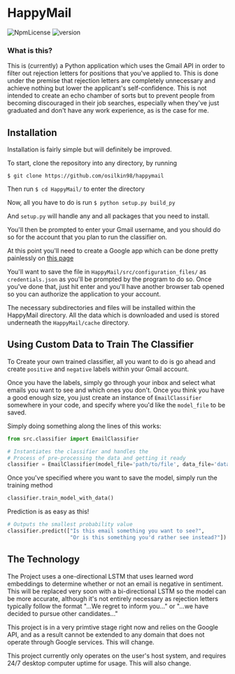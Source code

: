 # HappyMail
![NpmLicense](https://img.shields.io/npm/l/express.svg)
![version](https://img.shields.io/badge/version-0.7-brightgreen.svg)

### What is this?
This is (currently) a Python application which uses the Gmail API 
in order to filter out rejection letters for positions that you've applied to.
This is done under the premise that rejection letters are completely 
unnecessary and achieve nothing but lower the applicant's self-confidence. This is 
not intended to create an echo chamber of sorts but to prevent people from becoming 
discouraged in their job searches, especially when they've just graduated and don't
have any work experience, as is the case for me. 

## Installation


Installation is fairly simple but will definitely be improved.
 
To start, clone the repository into any directory, by running 

`$ git clone https://github.com/osilkin98/happymail`


Then run `$ cd HappyMail/` to enter the directory

Now, all you have to do is run `$ python setup.py build_py`

And `setup.py` will handle any and all packages that you need to install.

You'll then be prompted to enter your Gmail username, and you should do so 
for the account that you plan to run the classifier on.  

At this point you'll need to create a Google app which can be done 
pretty painlessly on [this page](https://developers.google.com/gmail/api/quickstart/python)

You'll want to save the file in `HappyMail/src/configuration_files/` as `credentials.json`
as you'll be prompted by the program to do so. Once you've done that, just hit enter and
you'll have another browser tab opened so you can authorize the application to your account.

The necessary subdirectories and files will be installed within the HappyMail directory.
All the data which is downloaded and used is stored underneath the `HappyMail/cache` directory.


## Using Custom Data to Train The Classifier

To Create your own trained classifier, all you want to do is go ahead and create `positive` and 
`negative` labels within your Gmail account. 

Once you have the labels, simply go through your inbox and select what emails you want to see and 
which ones you don't. Once you think you have a good enough size, you just create an instance of 
`EmailClassifier` somewhere in your code, and specify where you'd like the `model_file` to be saved. 

Simply doing something along the lines of this works:
```python
from src.classifier import EmailClassifier

# Instantiates the classifier and handles the 
# Process of pre-processing the data and getting it ready
classifier = EmailClassifier(model_file='path/to/file', data_file='data/file/path')
```

Once you've specified where you want to save the model, simply run the training method
```python
classifier.train_model_with_data()
```

Prediction is as easy as this!
```python
# Outputs the smallest probability value 
classifier.predict(["Is this email something you want to see?",
                    "Or is this something you'd rather see instead?"])

```




## The Technology
The Project uses a one-directional LSTM that uses learned word embeddings to 
determine whether or not an email is negative in sentiment. This will be replaced 
very soon with a bi-directional LSTM so the model can be more accurate, although
it's not entirely necessary as rejection letters typically follow the format
"...We regret to inform you..." or "...we have decided to pursue other candidates..."

This project is in a very primtive stage right now and relies on the Google API, 
and as a result cannot be extended to any domain that does not operate through 
Google services. This will change.

This project currently only operates on the user's host system, and requires 24/7 
desktop computer uptime for usage. This will also change. 
